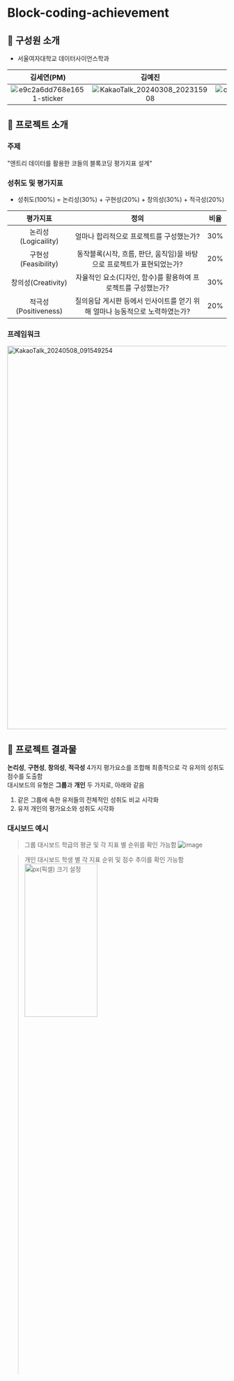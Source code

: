 # Block-coding-achievement

## 📌 구성원 소개
- 서울여자대학교 데이터사이언스학과

| 김세연(PM) | 김예진 | 김은수 | 채규현 | 최덕우 |
| :---: | :---: | :---: | :---: | :---: |
|  ![e9c2a6dd768e1651-sticker](https://github.com/seyeon78/Block-coding-achievement/assets/150774437/ebba0c27-938e-4faa-9418-2d4277b41ad4) | ![KakaoTalk_20240308_202315908](https://github.com/seyeon78/Block-coding-achievement/assets/150774446/0900132e-fbd8-4bb9-a05f-0fb93d2bc419) | ![cd6c80c19699a79b-sticker](https://github.com/seyeon78/Block-coding-achievement/assets/150774437/9baa5818-8bdb-4ee1-91a8-8f2780980be5) | ![KakaoTalk_20240308_202315908](https://github.com/seyeon78/Block-coding-achievement/assets/150774446/0900132e-fbd8-4bb9-a05f-0fb93d2bc419) | ![31c12797f97016ae-sticker](https://github.com/seyeon78/Block-coding-achievement/assets/150774437/9e22a6ec-5cbd-4ff7-a99a-fe039e5d46e9) |

## 📌 프로젝트 소개
### 주제
"엔트리 데이터를 활용한 코들의 블록코딩 평가지표 설계"

### 성취도 및 평가지표
- 성취도(100%) = 논리성(30%) + 구현성(20%) + 창의성(30%) + 적극성(20%)

|평가지표|정의|비율|
|:---:|:---:|:---:|
|논리성(Logicaility)|얼마나 합리적으로 프로젝트를 구성했는가?|30%|
|구현성(Feasibility)|동작블록(시작, 흐름, 판단, 움직임)을 바탕으로 프로젝트가 표현되었는가?|20%|
|창의성(Creativity)|자율적인 요소(디자인, 함수)를 활용하여 프로젝트를 구성했는가?|30%|
|적극성(Positiveness)|질의응답 게시판 등에서 인사이트를 얻기 위해 얼마나 능동적으로 노력하였는가?|20%|



### 프레임워크
<img width="878" alt="KakaoTalk_20240508_091549254" src="https://github.com/seyeon78/Block-coding-achievement/assets/150774446/3abd42ce-eb26-4ddc-872e-4a7aad4cc096">


## 📌 프로젝트 결과물
**논리성**, **구현성**, **창의성**, **적극성** 4가지 평가요소를 조합해 최종적으로 각 유저의 성취도 점수를 도출함\
대시보드의 유형은 **그룹**과 **개인** 두 가지로, 아래와 같음
1. 같은 그룹에 속한 유저들의 전체적인 성취도 비교 시각화
2. 유저 개인의 평가요소와 성취도 시각화
### 대시보드 예시

> 그룹 대시보드
> 학급의 평균 및 각 지표 별 순위를 확인 가능함
> ![image](https://github.com/seyeon78/Block-coding-achievement/assets/150774437/6078e39d-b167-42d5-9b8c-ef86f9e5b5a2)

> 개인 대시보드
> 학생 별  각 지표 순위 및 점수 추이를 확인 가능함
> <br>
> <img src="https://github.com/seyeon78/Block-coding-achievement/assets/150774437/9c9589d3-ca38-437d-a6e8-bcc539dd43a1.jpg" width="60%" height="30%" title="px(픽셀) 크기 설정" >
